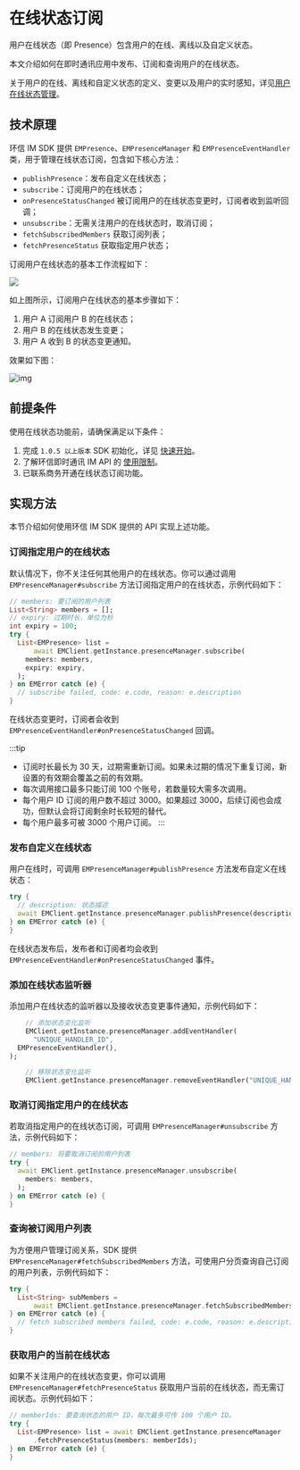 # 在线状态订阅

<Toc />

用户在线状态（即 Presence）包含用户的在线、离线以及自定义状态。

本文介绍如何在即时通讯应用中发布、订阅和查询用户的在线状态。

关于用户的在线、离线和自定义状态的定义、变更以及用户的实时感知，详见[用户在线状态管理](/product/product_user_presence.html)。

## 技术原理

环信 IM SDK 提供 `EMPresence`、`EMPresenceManager` 和 `EMPresenceEventHandler` 类，用于管理在线状态订阅，包含如下核心方法：

- `publishPresence`：发布自定义在线状态；
- `subscribe`：订阅用户的在线状态；
- `onPresenceStatusChanged` 被订阅用户的在线状态变更时，订阅者收到监听回调；
- `unsubscribe`：无需关注用户的在线状态时，取消订阅；
- `fetchSubscribedMembers` 获取订阅列表；
- `fetchPresenceStatus` 获取指定用户状态；

订阅用户在线状态的基本工作流程如下：

![](/images/ios/presence.png)

如上图所示，订阅用户在线状态的基本步骤如下：

1. 用户 A 订阅用户 B 的在线状态；
2. 用户 B 的在线状态发生变更；
3. 用户 A 收到 B 的状态变更通知。

效果如下图：

![img](/images/ios/status.png)

## 前提条件

使用在线状态功能前，请确保满足以下条件：

1. 完成 `1.0.5 以上版本` SDK 初始化，详见 [快速开始](quickstart.html)。
2. 了解环信即时通讯 IM API 的 [使用限制](/product/limitation.html)。
3. 已联系商务开通在线状态订阅功能。

## 实现方法

本节介绍如何使用环信 IM SDK 提供的 API 实现上述功能。

### 订阅指定用户的在线状态

默认情况下，你不关注任何其他用户的在线状态。你可以通过调用 `EMPresenceManager#subscribe` 方法订阅指定用户的在线状态，示例代码如下：

```dart
// members: 要订阅的用户列表
List<String> members = [];
// expiry: 过期时长，单位为秒
int expiry = 100;
try {
  List<EMPresence> list =
      await EMClient.getInstance.presenceManager.subscribe(
    members: members,
    expiry: expiry,
  );
} on EMError catch (e) {
  // subscribe failed, code: e.code, reason: e.description
}
```

在线状态变更时，订阅者会收到 `EMPresenceEventHandler#onPresenceStatusChanged` 回调。

:::tip
- 订阅时长最长为 30 天，过期需重新订阅。如果未过期的情况下重复订阅，新设置的有效期会覆盖之前的有效期。
- 每次调用接口最多只能订阅 100 个账号，若数量较大需多次调用。
- 每个用户 ID 订阅的用户数不超过 3000。如果超过 3000，后续订阅也会成功，但默认会将订阅剩余时长较短的替代。
- 每个用户最多可被 3000 个用户订阅。
:::

### 发布自定义在线状态

用户在线时，可调用 `EMPresenceManager#publishPresence` 方法发布自定义在线状态：

```dart
try {
  // description: 状态描述
  await EMClient.getInstance.presenceManager.publishPresence(description);
} on EMError catch (e) {
}
```

在线状态发布后，发布者和订阅者均会收到 `EMPresenceEventHandler#onPresenceStatusChanged` 事件。

### 添加在线状态监听器

添加用户在线状态的监听器以及接收状态变更事件通知，示例代码如下：

```dart
    // 添加状态变化监听
    EMClient.getInstance.presenceManager.addEventHandler(
      "UNIQUE_HANDLER_ID",
  EMPresenceEventHandler(),
);

    // 移除状态变化监听
    EMClient.getInstance.presenceManager.removeEventHandler("UNIQUE_HANDLER_ID");
```

### 取消订阅指定用户的在线状态

若取消指定用户的在线状态订阅，可调用 `EMPresenceManager#unsubscribe` 方法，示例代码如下：

```dart
// members: 将要取消订阅的用户列表
try {
  await EMClient.getInstance.presenceManager.unsubscribe(
    members: members,
  );
} on EMError catch (e) {
}
```

### 查询被订阅用户列表

为方便用户管理订阅关系，SDK 提供 `EMPresenceManager#fetchSubscribedMembers` 方法，可使用户分页查询自己订阅的用户列表，示例代码如下：

```dart
try {
  List<String> subMembers =
      await EMClient.getInstance.presenceManager.fetchSubscribedMembers();
} on EMError catch (e) {
  // fetch subscribed members failed, code: e.code, reason: e.description
}
```

### 获取用户的当前在线状态

如果不关注用户的在线状态变更，你可以调用 `EMPresenceManager#fetchPresenceStatus` 获取用户当前的在线状态，而无需订阅状态。示例代码如下：

```dart
// memberIds: 要查询状态的用户 ID，每次最多可传 100 个用户 ID。
try {
  List<EMPresence> list = await EMClient.getInstance.presenceManager
      .fetchPresenceStatus(members: memberIds);
} on EMError catch (e) {
}
```